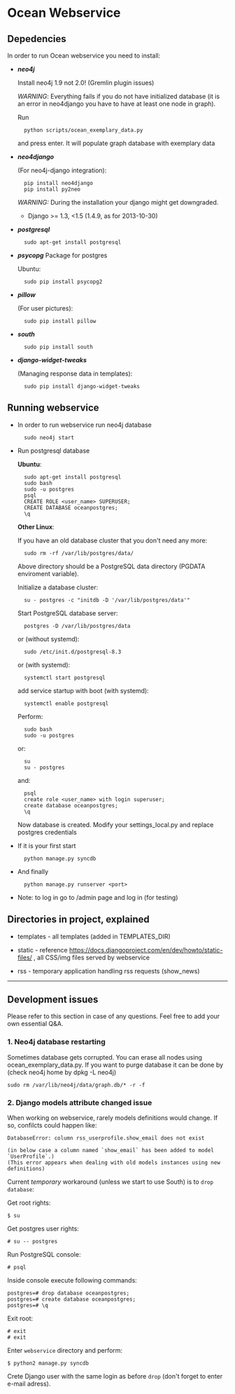 Ocean Webservice
================

## Depedencies

In order to run Ocean webservice you need to install:



* ***neo4j***

    Install neo4j 1.9 not 2.0! (Gremlin plugin issues)

    *WARNING*: Everything fails if you do not have initialized database (it is
an error in neo4django you have to have at least one node in graph).

    Run

        python scripts/ocean_exemplary_data.py

    and press enter. It will populate graph database with exemplary data

* ***neo4django***

	(For neo4j-django integration):

		pip install neo4django
        pip install py2neo

	*WARNING:* During the installation your django might get downgraded.
	* Django >= 1.3, <1.5 (1.4.9, as for 2013-10-30)

* ***postgresql***

    	sudo apt-get install postgresql

* ***psycopg***
    Package for postgres

    Ubuntu:

        sudo pip install psycopg2

* ***pillow***

	(For user pictures):

        sudo pip install pillow

* ***south***

        sudo pip install south

* ***django-widget-tweaks***

	(Managing response data in templates):

        sudo pip install django-widget-tweaks


## Running webservice

* In order to run webservice run neo4j database

        sudo neo4j start

* Run postgresql database

    **Ubuntu**:

        sudo apt-get install postgresql
        sudo bash
        sudo -u postgres
        psql
        CREATE ROLE <user_name> SUPERUSER;
        CREATE DATABASE oceanpostgres;
        \q

    **Other Linux**:

    If you have an old database cluster that you don't need any more:

        sudo rm -rf /var/lib/postgres/data/

    Above directory should be a PostgreSQL data directory (PGDATA enviroment variable).

    Initialize a database cluster:

        su - postgres -c "initdb -D '/var/lib/postgres/data'"

    Start PostgreSQL database server:

        postgres -D /var/lib/postgres/data

    or (without systemd):

        sudo /etc/init.d/postgresql-8.3

    or (with systemd):

        systemctl start postgresql

    add service startup with boot (with systemd):

        systemctl enable postgresql

    Perform:

        sudo bash
        sudo -u postgres

    or:

        su
        su - postgres

    and:

        psql
        create role <user_name> with login superuser;
        create database oceanpostgres;
        \q


    Now database is created. Modify your settings_local.py
    and replace postgres credentials

* If it is your first start

        python manage.py syncdb

* And finally

        python manage.py runserver <port>

* Note: to log in go to /admin page and log in (for testing)


## Directories in project, explained

* templates - all templates (added in TEMPLATES_DIR)

* static - reference https://docs.djangoproject.com/en/dev/howto/static-files/ , all CSS/img files served by webservice

* rss - temporary application handling rss requests (show_news)


---

## Development issues

Please refer to this section in case of any questions. Feel free to add your own essential Q&A.


### 1. Neo4j database restarting

Sometimes database gets corrupted. You can erase all nodes using ocean_exemplary_data.py. If you want to purge database it can be done by (check neo4j home by dpkg -L neo4j)

    sudo rm /var/lib/neo4j/data/graph.db/* -r -f

### 2. Django models attribute changed issue

When working on webservice, rarely models definitions would change. If so, confilcts could happen like:

    DatabaseError: column rss_userprofile.show_email does not exist

    (in below case a column named `show_email` has been added to model `UserProfile`.)
    (This error appears when dealing with old models instances using new definitions)

Current *temporary* workaround (unless we start to use South) is to `drop database`:

Get root rights:

    $ su

Get postgres user rights:

    # su -- postgres

Run PostgreSQL console:

    # psql

Inside console execute following commands:

    postgres=# drop database oceanpostgres;
    postgres=# create database oceanpostgres;
    postgres=# \q

Exit root:

    # exit
    # exit

Enter `webservice` directory and perform:

    $ python2 manage.py syncdb

Crete Django user with the same login as before `drop` (don't forget to enter e-mail adress).

